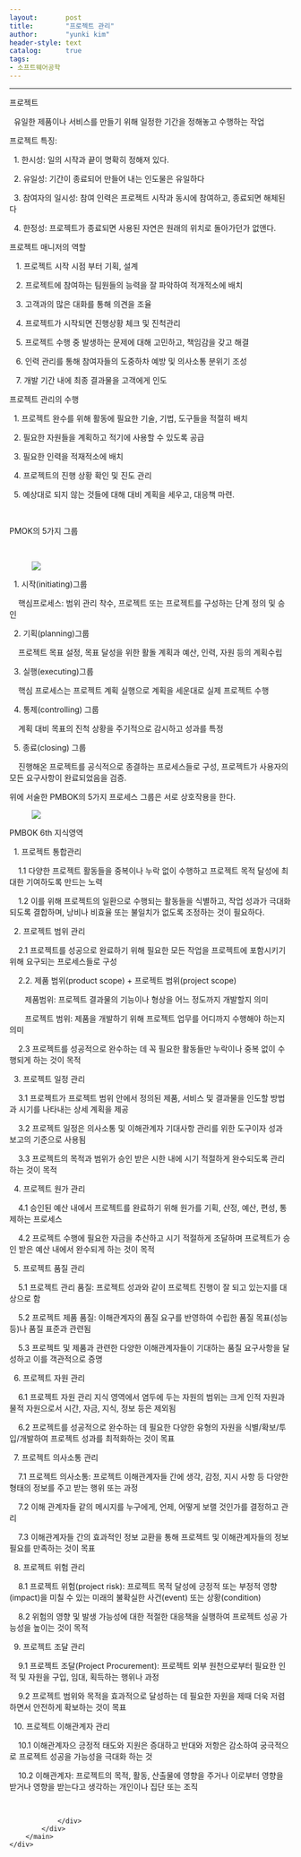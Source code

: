```yaml
---
layout:       post
title:        "프로젝트 관리"
author:       "yunki kim"
header-style: text
catalog:      true
tags: 
- 소프트웨어공학
---
```


<head></head>
<body id="tt-body-page" class="">
<div id="wrap" class="wrap-right">
    <div id="container">
        <main class="main ">
            <div class="area-main">
                <div class="area-view">
                    <div class="article-header"></div>
                    <hr>
                    <div class="article-view">
                        <div class="contents_style">
                            <p>프로젝트</p>
<p>&nbsp; 유일한 제품이나 서비스를 만들기 위해 일정한 기간을 정해놓고 수행하는 작업</p>
<p>프로젝트 특징:</p>
<p>&nbsp; 1. 한시성: 일의 시작과 끝이 명확히 정해져 있다.</p>
<p>&nbsp; 2. 유일성: 기간이 종료되어 만들어 내는 인도물은 유일하다</p>
<p>&nbsp; 3. 참여자의 일시성: 참여 인력은 프로젝트 시작과 동시에 참여하고, 종료되면 해체된다</p>
<p>&nbsp; 4. 한정성: 프로젝트가 종료되면 사용된 자연은 원래의 위치로 돌아가던가 없앤다.</p>
<p>프로젝트 매니저의 역할</p>
<p>&nbsp; &nbsp;1. 프로젝트 시작 시점 부터 기획, 설계</p>
<p>&nbsp; &nbsp;2. 프로젝트에 참여하는 팀원들의 능력을 잘 파악하여 적개적소에 배치</p>
<p>&nbsp; &nbsp;3. 고객과의 많은 대화를 통해 의견을 조율</p>
<p>&nbsp; &nbsp;4. 프로젝트가 시작되면 진행상황 체크 및 진척관리</p>
<p>&nbsp; &nbsp;5. 프로젝트 수행 중 발생하는 문제에 대해 고민하고, 책임감을 갖고 해결</p>
<p>&nbsp; &nbsp;6. 인력 관리를 통해 참여자들의 도중하차 예방 및 의사소통 분위기 조성</p>
<p>&nbsp; &nbsp;7. 개발 기간 내에 최종 결과물을 고객에게 인도</p>
<p>프로젝트 관리의 수행</p>
<p>&nbsp; 1. 프로젝트 완수를 위해 활동에 필요한 기술, 기법, 도구들을 적절히 배치</p>
<p>&nbsp; 2. 필요한 자원들을 계획하고 적기에 사용할 수 있도록 공급</p>
<p>&nbsp; 3. 필요한 인력을 적재적소에 배치</p>
<p>&nbsp; 4. 프로젝트의 진행 상황 확인 및 진도 관리</p>
<p>&nbsp; 5. 예상대로 되지 않는 것들에 대해 대비 계획을 세우고, 대응책 마련.</p>
<p>&nbsp;</p>
<p>PMOK의 5가지 그룹</p>
<p>&nbsp;</p>
<p></p><figure class="imageblock alignCenter" data-origin-width="0" data-origin-height="0" data-ke-mobilestyle="widthContent">
    <span data-lightbox="lightbox">
        <img src="/img/7ZSE66Gc7KCd7Yq4IOq0gOumrA==/img.png" data-origin-width="0" data-origin-height="0" data-ke-mobilestyle="widthContent">
    </span>
    <figcaption></figcaption>
</figure><p></p>
<p>&nbsp; 1. 시작(initiating)그룹</p>
<p>&nbsp; &nbsp; 핵심프로세스: 범위 관리 착수, 프로젝트 또는 프로젝트를 구성하는 단계 정의 및 승인</p>
<p>&nbsp; 2. 기획(planning)그룹</p>
<p>&nbsp; &nbsp; 프로젝트 목표 설정, 목표 달성을 위한 활돌 계획과 예산, 인력, 자원 등의 계획수립</p>
<p>&nbsp; 3. 실행(executing)그룹</p>
<p>&nbsp; &nbsp; 핵심 프로세스는 프로젝트 계획 실행으로 계획을 세운대로 실제 프로젝트 수행</p>
<p>&nbsp; 4. 통제(controlling) 그룹</p>
<p>&nbsp; &nbsp; 계획 대비 목표의 진척 상황을 주기적으로 감시하고 성과를 특정</p>
<p>&nbsp; 5. 종료(closing) 그룹</p>
<p>&nbsp; &nbsp; 진행해온 프로젝트를 공식적으로 종결하는 프로세스들로 구성, 프로젝트가 사용자의 모든 요구사항이 완료되었음을 검증.</p>
<p>위에 서술한 PMBOK의 5가지 프로세스 그룹은 서로 상호작용을 한다.</p>
<p></p><figure class="imageblock alignCenter" data-origin-width="0" data-origin-height="0" data-ke-mobilestyle="widthContent">
    <span data-lightbox="lightbox">
        <img src="/img/7ZSE66Gc7KCd7Yq4IOq0gOumrA==/img_1.png" data-origin-width="0" data-origin-height="0" data-ke-mobilestyle="widthContent">
    </span>
    <figcaption></figcaption>
</figure><p></p>
<p>PMBOK 6th 지식영역</p>
<p>&nbsp; 1. 프로젝트 통합관리</p>
<p>&nbsp; &nbsp; 1.1 다양한 프로젝트 활동들을 중복이나 누락 없이 수행하고 프로젝트 목적 달성에 최대한 기여하도록 만드는 노력</p>
<p>&nbsp; &nbsp; 1.2 이를 위해 프로젝트의 일환으로 수행되는 활동들을 식별하고, 작업 성과가 극대화되도록 결합하며, 낭비나 비효율 또는 불일치가 없도록 조정하는 것이 필요하다.</p>
<p>&nbsp; 2. 프로젝트 범위 관리</p>
<p>&nbsp; &nbsp; 2.1 프로젝트를 성공으로 완료하기 위해 필요한 모든 작업을 프로젝트에 포함시키기 위해 요구되는 프로세스들로 구성</p>
<p>&nbsp; &nbsp; 2.2. 제품 범위(product scope) + 프로젝트 범위(project scope)</p>
<p>&nbsp; &nbsp; &nbsp; &nbsp;제품범위: 프로젝트 결과물의 기능이나 형상을 어느 정도까지 개발할지 의미</p>
<p>&nbsp; &nbsp; &nbsp; &nbsp;프로젝트 범위: 제품을 개발하기 위해 프로젝트 업무를 어디까지 수행해야 하는지 의미</p>
<p>&nbsp; &nbsp; 2.3 프로젝트를 성공적으로 완수하는 데 꼭 필요한 활동들만 누락이나 중복 없이 수행되게 하는 것이 목적</p>
<p>&nbsp; 3. 프로젝트 일정 관리</p>
<p>&nbsp; &nbsp; 3.1 프로젝트가 프로젝트 범위 안에서 정의된 제품, 서비스 및 결과물을 인도할 방법과 시기를 나타내는 상세 계획을 제공</p>
<p>&nbsp; &nbsp; 3.2 프로젝트 일정은 의사소통 및 이해관계자 기대사항 관리를 위한 도구이자 성과 보고의 기준으로 사용됨</p>
<p>&nbsp; &nbsp; 3.3 프로젝트의 목적과 범위가 승인 받은 시한 내에 시기 적절하게 완수되도록 관리하는 것이 목적</p>
<p>&nbsp; 4. 프로젝트 원가 관리</p>
<p>&nbsp; &nbsp; 4.1 승인된 예산 내에서 프로젝트를 완료하기 위해 원가를 기획, 산정, 예산, 편성, 통제하는 프로세스</p>
<p>&nbsp; &nbsp; 4.2 프로젝트 수행에 필요한 자금을 추산하고 시기 적절하게 조달하며 프로젝트가 승인 받은 예산 내에서 완수되게 하는 것이 목적</p>
<p>&nbsp; 5. 프로젝트 품질 관리</p>
<p>&nbsp; &nbsp; 5.1 프로젝트 관리 품질: 프로젝트 성과와 같이 프로젝트 진행이 잘 되고 있는지를 대상으로 함</p>
<p>&nbsp; &nbsp; 5.2 프로젝트 제품 품질: 이해관계자의 품질 요구를 반영하여 수립한 품질 목표(성능 등)나 품질 표준과 관련됨</p>
<p>&nbsp; &nbsp; 5.3 프로젝트 및 제품과 관련한 다양한 이해관계자들이 기대하는 품질 요구사항을 달성하고 이를 객관적으로 증명</p>
<p>&nbsp; 6. 프로젝트 자원 관리</p>
<p>&nbsp; &nbsp; 6.1 프로젝트 자원 관리 지식 영역에서 염두에 두는 자원의 범위는 크게 인적 자원과 물적 자원으로서 시간, 자금, 지식, 정보 등은 제외됨</p>
<p>&nbsp; &nbsp; 6.2 프로젝트를 성공적으로 완수하는 데 필요한 다양한 유형의 자원을 식별/확보/투입/개발하여 프로젝트 성과를 최적화하는 것이 목표</p>
<p>&nbsp; 7. 프로젝트 의사소통 관리</p>
<p>&nbsp; &nbsp; 7.1 프로젝트 의사소통: 프로젝트 이해관계자들 간에 생각, 감정, 지시 사항 등 다양한 형태의 정보를 주고 받는 행위 또는 과정</p>
<p>&nbsp; &nbsp; 7.2 이해 관계자들 같의 메시지를 누구에게, 언제, 어떻게 보랠 것인가를 결정하고 관리</p>
<p>&nbsp; &nbsp; 7.3 이해관계자들 간의 효과적인 정보 교환을 통해 프로젝트 및 이해관계자들의 정보 필요를 만족하는 것이 목표</p>
<p>&nbsp; 8. 프로젝트 위험 관리</p>
<p>&nbsp; &nbsp; 8.1 프로젝트 위험(project risk): 프로젝트 목적 달성에 긍정적 또는 부정적 영향(impact)을 미칠 수 있는 미래의 불확실한 사건(event) 또는 상황(condition)</p>
<p>&nbsp; &nbsp; 8.2 위험의 영향 및 발생 가능성에 대한 적절한 대응책을 실행하여 프로젝트 성공 가능성을 높이는 것이 목적</p>
<p>&nbsp; 9. 프로젝트 조달 관리</p>
<p>&nbsp; &nbsp; 9.1 프로젝트 조달(Project Procurement): 프로젝트 외부 원천으로부터 필요한 인적 및 자원을 구입, 임대, 획득하는 행위나 과정</p>
<p>&nbsp; &nbsp; 9.2 프로젝트 범위와 목적을 효과적으로 달성하는 데 필요한 자원을 제때 더욱 저렴하면서 안전하게 확보하는 것이 목표</p>
<p>&nbsp; 10. 프로젝트 이해관계자 관리</p>
<p>&nbsp; &nbsp; 10.1 이해관계자으 긍정적 태도와 지원은 증대하고 반대와 저항은 감소하여 궁극적으로 프로젝트 성공을 가능성을 극대화 하는 것</p>
<p>&nbsp; &nbsp; 10.2 이해관계자: 프로젝트의 목적, 활동, 산출물에 영향을 주거나 이로부터 영향을 받거나 영향을 받는다고 생각하는 개인이나 집단 또는 조직</p>
                        </div>
                        <br>
                        <div class="tags"></div>
                    </div>
                    
                </div>
            </div>
        </main>
    </div>
</div>


</body>